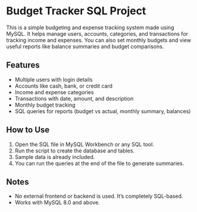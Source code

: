 # Budget Tracker SQL Project

This is a simple budgeting and expense tracking system made using MySQL. It helps manage users, accounts, categories, and transactions for tracking income and expenses. You can also set monthly budgets and view useful reports like balance summaries and budget comparisons.

## Features

- Multiple users with login details
- Accounts like cash, bank, or credit card
- Income and expense categories
- Transactions with date, amount, and description
- Monthly budget tracking
- SQL queries for reports (budget vs actual, monthly summary, balances)

## How to Use

1. Open the SQL file in MySQL Workbench or any SQL tool.
2. Run the script to create the database and tables.
3. Sample data is already included.
4. You can run the queries at the end of the file to generate summaries.

## Notes

- No external frontend or backend is used. It’s completely SQL-based.
- Works with MySQL 8.0 and above.

